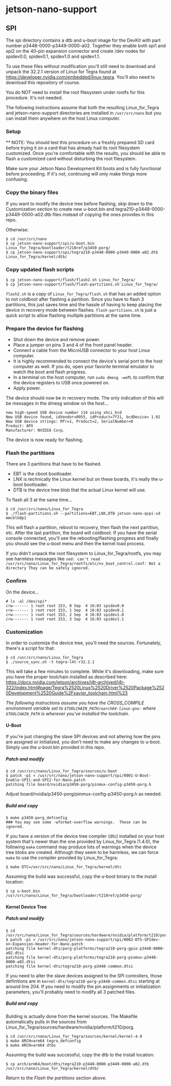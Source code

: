 # jetson-nano-support

## SPI

The spi directory contains a dtb and u-boot image for the DevKit
with part number p3448-0000-p3449-0000-a02.  Together they enable
both spi1 and spi2 on the 40-pin expansion connector and create
/dev nodes for spidev0.0, spidev0.1, spidev1.0 and spidev1.1.

To use these files without modification you'll still need to download
and unpack the 32.2.1 version of Linux for Tegra found at
https://developer.nvidia.com/embedded/linux-tegra.
You'll also need to download this repository of course.

You do NOT need to install the root filesystem under rootfs for
this procedure.  It's not needed.

The following instructions assume that both the resulting
Linux_for_Tegra and jetson-nano-support directories are installed in
`/usr/src/nano` but you can install them anywhere on the host Linux computer.

### Setup

** NOTE: You should test this procedure on a freshly prepared SD card before
trying it on a card that has already had its root filesystem customized.  Once
you're comfortable with the results, you should be able to flash a customized
card without disturbing the root filesystem.

Make sure your Jetson Nano Development Kit boots and is fully
functional before proceeding.  If it's not, continuing will only
make things more confusing.

### Copy the binary files

If you want to modify the device tree before flashing, skip down to the Customization
section to create new u-boot.bin and tegra210-p3448-0000-p3449-0000-a02.dtb
files instead of copying the ones provides in this repo.

Otherwise:

```
$ cd /usr/src/nano
$ cp jetson-nano-support/spi/u-boot.bin Linux_for_Tegra/bootloader/t210ref/p3450-porg/
$ cp jetson-nano-support/spi/tegra210-p3448-0000-p3449-0000-a02.dtb Linux_for_Tegra/kernel/dtb/
```

### Copy updated flash scripts
```
$ cp jetson-nano-support/flash/flash2.sh Linux_for_Tegra/
$ cp jetson-nano-support/flash/flash-partitions.sh Linux_for_Tegra/
```
`flash2.sh` is a copy of `Linux_for_Tegra/flash.sh` that has an added
option to not coldboot after flashing a partition.  Since you have to flash
3 partitions, this just saves time and the hassle of having to keep placing
the device in recovery mode between flashes.
`flash-partitions.sh` is just a quick script to allow flashing multiple
partitions at the same time.

### Prepare the device for flashing

* Shut down the device and remove power.
* Place a jumper on pins 3 and 4 of the front panel header.
* Connect a cable from the MicroUSB connector to your host Linux computer.
* It is highly recommended to connect the device's serial port to the host computer as well.  If you do, open your favorite terminal emulator to watch the boot and flash progress.
* In a terminal on the host computer, run `sudo dmesg -wePL` to confirm that the device registers to USB once powered on.
* Apply power.

The device should now be in recovery mode.  The only indication of
this will be messages in the dmesg window on the host...
```
new high-speed USB device number 114 using xhci_hcd
New USB device found, idVendor=0955, idProduct=7f21, bcdDevice= 1.02
New USB device strings: Mfr=1, Product=2, SerialNumber=0
Product: APX
Manufacturer: NVIDIA Corp.
```

The device is now ready for flashing.


### Flash the partitions

There are 3 partitions that have to be flashed.
* EBT is the cboot bootloader.
* LNX is technically the Linux kernel but on these boards, it's really the u-boot bootloader.
* DTB is the device tree blob that the actual Linux kernel will use.

To flash all 3 at the same time...
```
$ cd /usr/src/nano/Linux_for_Tegra
$ ./flash-partitions.sh --partitions=EBT,LNX,DTB jetson-nano-qspi-sd mmcblk0p1
```
This will flash a partition, reboot to recovery, then flash the next partition, etc.
After the last partition, the board will coldboot.  If you have the serial console
connected, you'll see the rebooting/flashing progress and finally you should
see the u-boot menu and then the kernel load process.

If you didn't unpack the root filesystem to Linux_for_Tegra/rootfs, you may see
harmless messages like
`sed: can't read /usr/src/nano/Linux_for_Tegra/rootfs/etc/nv_boot_control.conf: Not a directory
They can be safely ignored.`

### Confirm

On the device...
```
# ls -al /dev/spi*
crw------- 1 root root 153, 0 Sep  4 16:03 spidev0.0
crw------- 1 root root 153, 1 Sep  4 16:03 spidev0.1
crw------- 1 root root 153, 2 Sep  4 16:03 spidev1.0
crw------- 1 root root 153, 3 Sep  4 16:03 spidev1.1
```

### Customization

In order to customize the device tree, you'll need the sources.  Fortunately,
there's a script for that:
```
$ cd /usr/src/nano/Linux_for_Tegra
$ ./source_sync.sh -t tegra-l4t-r32.2.1
```
This will take a few minutes to complete.  While it's downloading, make sure you
have the proper toolchain installed as described here:
https://docs.nvidia.com/jetson/archives/l4t-archived/l4t-322/index.html#page/Tegra%2520Linux%2520Driver%2520Package%2520Development%2520Guide%2Fxavier_toolchain.html%23

*The following instructions assume you have the CROSS_COMPILE environment variable
set to `$TOOLCHAIN_PATH/aarch64-linux-gnu-` where `$TOOLCHAIN_PATH` is wherever
you've installed the toolchain.*

#### U-Boot

If you're just changing the slave SPI devices and not altering how the
pins are assigned or initialized, you don't need to make any changes to
u-boot.  Simply use the u-boot.bin provided in this repo.

##### Patch and modify

```
$ cd /usr/src/nano/Linux_for_Tegra/sources/u-boot
$ patch -p1 < /usr/src/nano/jetson-nano-support/spi/0001-U-Boot-Enable-SPI1-and-SPI2-for-Nano.patch
patching file board/nvidia/p3450-porg/pinmux-config-p3450-porg.h
```
Adjust board/nvidia/p3450-porg/pinmux-config-p3450-porg.h as needed.  

##### Build and copy
```
$ make p3450-porg_defconfig
### You may see some -wformat-overflow warnings.  These can be ignored.
```
If you have a version of the device tree compiler (dtc) installed on
your host system that's newer than the one provided by Linux_for_Tegra (1.4.0),
the following `make` command may produce lots of warnings when the device tree
blobs are created.  Although they seem to be harmless, we can force `make` to
use the compiler provided by Linux_for_Tegra:
```
$ make DTC=/usr/src/nano/Linux_for_Tegra/kernel/dtc
```
Assuming the build was successful, copy the u-boot binary to the install location:
```
$ cp u-boot.bin /usr/src/nano/Linux_for_Tegra/bootloader/t210ref/p3450-porg/
```

#### Kernel Device Tree

##### Patch and modify

```
$ cd /usr/src/nano/Linux_for_Tegra/sources/hardware/nvidia/platform/t210/porg
$ patch -p1 < /usr/src/nano/jetson-nano-support/spi/0002-DTS-SPIdev-on-Expansion-Header-for-Nano.patch
patching file kernel-dts/porg-platforms/tegra210-porg-gpio-p3448-0000-a02.dtsi
patching file kernel-dts/porg-platforms/tegra210-porg-pinmux-p3448-0000-a02.dtsi
patching file kernel-dts/tegra210-porg-p3448-common.dtsi
```
If you need to alter the slave devices assigned to the SPI controllers, those
definitions are in `kernel-dts/tegra210-porg-p3448-common.dtsi` starting at around
line 204.  If you need to modify the pin assignments or initialization parameters,
you'll probably need to modify all 3 patched files.

##### Build and copy
Building is actually done from the kernel sources.  The Makefile automatically
pulls in the sources from Linux_for_Tegra/sources/hardware/nvidia/platform/t210/porg.
```
$ cd /usr/src/nano/Linux_for_Tegra/sources/kernel/kernel-4.9
$ make ARCH=arm64 tegra_defconfig
$ make ARCH=arm64 dtbs
```
Assuming the build was successful, copy the dtb to the install location:
```
$ cp arch/arm64/boot/dts/tegra210-p3448-0000-p3449-0000-a02.dtb /usr/src/nano/Linux_for_Tegra/kernel/dtb/
```
Return to the *Flash the partitions* section above.
